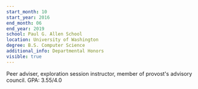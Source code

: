 ```yaml
---
start_month: 10
start_year: 2016
end_month: 06
end_year: 2019
school: Paul G. Allen School
location: University of Washington
degree: B.S. Computer Science
additional_info: Departmental Honors
visible: true
---
```

Peer adviser, exploration session instructor, member of provost's advisory council. GPA: 3.55/4.0
